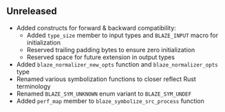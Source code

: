 Unreleased
----------
- Added constructs for forward & backward compatibility:
  - Added `type_size` member to input types and `BLAZE_INPUT` macro for
    initialization
  - Reserved trailing padding bytes to ensure zero initialization
  - Reserved space for future extension in output types
- Added `blaze_normalizer_new_opts` function and `blaze_normalizer_opts`
  type
- Renamed various symbolization functions to closer reflect Rust
  terminology
- Renamed `BLAZE_SYM_UNKNOWN` enum variant to `BLAZE_SYM_UNDEF`
- Added `perf_map` member to `blaze_symbolize_src_process` function
